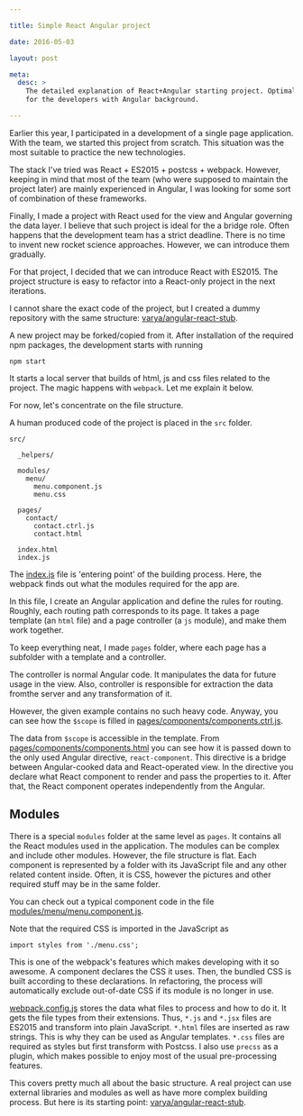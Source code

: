 ```yaml
---

title: Simple React Angular project

date: 2016-05-03

layout: post

meta:
  desc: >
    The detailed explanation of React+Angular starting project. Optimal bridge to React, ES2015 and webpack
    for the developers with Angular background.

---
```


Earlier this year, I participated in a development of a single page application. With the team, we started this
project from scratch. This situation was the most suitable to practice the new technologies.

The stack I've tried was React + ES2015 + postcss + webpack. However, keeping in mind that most of the
team (who were supposed to maintain the project later) are mainly experienced in Angular, I was looking for some
sort of combination of these frameworks.

<excerpt/>

Finally, I made a project with React used for the view and Angular governing the data layer. I
believe that such project is ideal for the a bridge role. Often happens that the development team has a
strict deadline. There is no time to invent new rocket science approaches. However, we can introduce them gradually.

For that project, I decided that we can introduce React with ES2015. The project structure is easy to refactor
into a React-only project in the next iterations.

I cannot share the exact code of the project, but I created a dummy repository with the same structure:
[varya/angular-react-stub](https://github.com/varya/angular-react-stub).

A new project may be forked/copied from it. After installation of the required npm packages, the development starts with
running

```
npm start
```

It starts a local server that builds of html, js and css files related to the project. The magic
happens with `webpack`. Let me explain it below.

For now, let's concentrate on the file structure.

A human produced code of the project is placed in the `src` folder.

```
src/

  _helpers/

  modules/
    menu/
      menu.component.js
      menu.css

  pages/
    contact/
      contact.ctrl.js
      contact.html

  index.html
  index.js
```

The [index.js](https://github.com/varya/angular-react-stub/blob/3870766a28adb61fc2f1fc86fbfbe538c00da1f9/src/index.js) file
is 'entering point' of the building process. Here, the webpack finds out what the modules required for the
app are.

In this file, I create an Angular application and define the rules for routing. Roughly, each routing path corresponds
to its page. It takes a page template (an `html` file) and a page controller (a `js` module), and make them work
together.

To keep everything neat, I made `pages` folder, where each page has a subfolder with a template
and a controller.

The controller is normal Angular code. It manipulates the data for future usage in the view. Also, controller is
responsible for extraction the data fromthe server and any transformation of it.

However, the given example contains no such
heavy code. Anyway, you can see how the `$scope` is filled in
[pages/components/components.ctrl.js](https://github.com/varya/angular-react-stub/blob/3870766a28adb61fc2f1fc86fbfbe538c00da1f9/src/pages/components/components.ctrl.js).

The data from `$scope` is accessible in the template. From [pages/components/components.html](https://github.com/varya/angular-react-stub/blob/3870766a28adb61fc2f1fc86fbfbe538c00da1f9/src/pages/components/components.html)
you can see how it is passed down to the only used Angular directive, `react-component`. This directive is a bridge
between Angular-cooked data and React-operated view. In the directive you declare what React component to render and
pass the properties to it. After that, the React component operates independently from the Angular.

## Modules

There is a special `modules` folder at the same level as `pages`. It contains all the React modules used in the
application. The modules can be complex and include other modules. However, the file structure is flat. Each component
is represented by a folder with its JavaScript file and any other related content inside. Often, it is CSS, however
the pictures and other required stuff may be in the same folder.

You can check out a typical component code in the file
[modules/menu/menu.component.js](https://github.com/varya/angular-react-stub/blob/3870766a28adb61fc2f1fc86fbfbe538c00da1f9/src/modules/menu/menu.component.js).

Note that the required CSS is imported in the JavaScript as

```
import styles from './menu.css';
```

This is one of the webpack's features which makes developing with it so awesome. A component declares the CSS it uses.
Then, the bundled CSS is built according to these declarations. In refactoring, the process will
automatically exclude out-of-date CSS if its module is no longer in use.

[webpack.config.js](https://github.com/varya/angular-react-stub/blob/3870766a28adb61fc2f1fc86fbfbe538c00da1f9/webpack.config.js)
stores the data what files to process and how to do it.
It gets the file types from their extensions. Thus, `*.js` and `*.jsx` files are ES2015 and transform
into plain JavaScript. `*.html` files are inserted as raw strings. This is why they can be used as Angular templates.
`*.css` files are required as styles but first transform with Postcss. I also use `precss` as a plugin, which
makes possible to enjoy most of the usual pre-processing features.

This covers pretty much all about the basic structure. A real project can use external libraries and modules as
well as have more complex building process. But here is its starting point: [varya/angular-react-stub](https://github.com/varya/angular-react-stub/).
